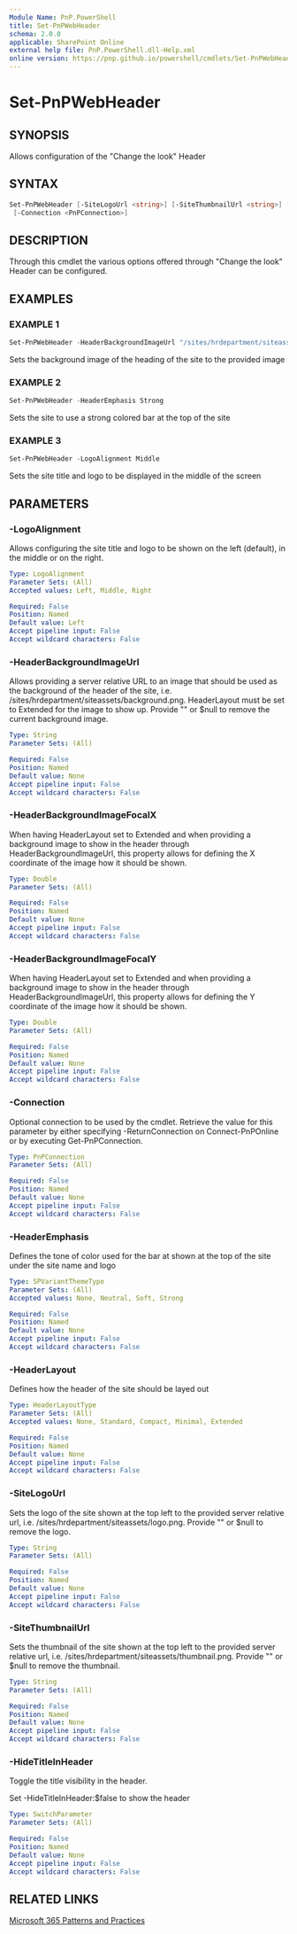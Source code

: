 ```yaml
---
Module Name: PnP.PowerShell
title: Set-PnPWebHeader
schema: 2.0.0
applicable: SharePoint Online
external help file: PnP.PowerShell.dll-Help.xml
online version: https://pnp.github.io/powershell/cmdlets/Set-PnPWebHeader.html
---
```

 
# Set-PnPWebHeader

## SYNOPSIS
Allows configuration of the "Change the look" Header

## SYNTAX

```powershell
Set-PnPWebHeader [-SiteLogoUrl <string>] [-SiteThumbnailUrl <string>] [-HeaderLayout <HeaderLayoutType>] [-HeaderEmphasis <SPVariantThemeType>] [-HideTitleInHeader] [-HeaderBackgroundImageUrl <string>] [-HeaderBackgroundImageFocalX <double>] [-HeaderBackgroundImageFocalY <double>] [-LogoAlignment <LogoAlignment>]
 [-Connection <PnPConnection>] 
```

## DESCRIPTION
Through this cmdlet the various options offered through "Change the look" Header can be configured.

## EXAMPLES

### EXAMPLE 1
```powershell
Set-PnPWebHeader -HeaderBackgroundImageUrl "/sites/hrdepartment/siteassets/background.png" -HeaderLayout Extended
```

Sets the background image of the heading of the site to the provided image

### EXAMPLE 2
```powershell
Set-PnPWebHeader -HeaderEmphasis Strong
```

Sets the site to use a strong colored bar at the top of the site

### EXAMPLE 3
```powershell
Set-PnPWebHeader -LogoAlignment Middle
```

Sets the site title and logo to be displayed in the middle of the screen

## PARAMETERS

### -LogoAlignment
Allows configuring the site title and logo to be shown on the left (default), in the middle or on the right.

```yaml
Type: LogoAlignment
Parameter Sets: (All)
Accepted values: Left, Middle, Right

Required: False
Position: Named
Default value: Left
Accept pipeline input: False
Accept wildcard characters: False
```

### -HeaderBackgroundImageUrl
Allows providing a server relative URL to an image that should be used as the background of the header of the site, i.e. /sites/hrdepartment/siteassets/background.png. HeaderLayout must be set to Extended for the image to show up. Provide "" or $null to remove the current background image.

```yaml
Type: String
Parameter Sets: (All)

Required: False
Position: Named
Default value: None
Accept pipeline input: False
Accept wildcard characters: False
```

### -HeaderBackgroundImageFocalX
When having HeaderLayout set to Extended and when providing a background image to show in the header through HeaderBackgroundImageUrl, this property allows for defining the X coordinate of the image how it should be shown.

```yaml
Type: Double
Parameter Sets: (All)

Required: False
Position: Named
Default value: None
Accept pipeline input: False
Accept wildcard characters: False
```

### -HeaderBackgroundImageFocalY
When having HeaderLayout set to Extended and when providing a background image to show in the header through HeaderBackgroundImageUrl, this property allows for defining the Y coordinate of the image how it should be shown.

```yaml
Type: Double
Parameter Sets: (All)

Required: False
Position: Named
Default value: None
Accept pipeline input: False
Accept wildcard characters: False
```

### -Connection
Optional connection to be used by the cmdlet. Retrieve the value for this parameter by either specifying -ReturnConnection on Connect-PnPOnline or by executing Get-PnPConnection.

```yaml
Type: PnPConnection
Parameter Sets: (All)

Required: False
Position: Named
Default value: None
Accept pipeline input: False
Accept wildcard characters: False
```

### -HeaderEmphasis
Defines the tone of color used for the bar at shown at the top of the site under the site name and logo

```yaml
Type: SPVariantThemeType
Parameter Sets: (All)
Accepted values: None, Neutral, Soft, Strong

Required: False
Position: Named
Default value: None
Accept pipeline input: False
Accept wildcard characters: False
```

### -HeaderLayout
Defines how the header of the site should be layed out

```yaml
Type: HeaderLayoutType
Parameter Sets: (All)
Accepted values: None, Standard, Compact, Minimal, Extended

Required: False
Position: Named
Default value: None
Accept pipeline input: False
Accept wildcard characters: False
```

### -SiteLogoUrl
Sets the logo of the site shown at the top left to the provided server relative url, i.e. /sites/hrdepartment/siteassets/logo.png. Provide "" or $null to remove the logo.

```yaml
Type: String
Parameter Sets: (All)

Required: False
Position: Named
Default value: None
Accept pipeline input: False
Accept wildcard characters: False
```

### -SiteThumbnailUrl
Sets the thumbnail of the site shown at the top left to the provided server relative url, i.e. /sites/hrdepartment/siteassets/thumbnail.png. Provide "" or $null to remove the thumbnail.

```yaml
Type: String
Parameter Sets: (All)

Required: False
Position: Named
Default value: None
Accept pipeline input: False
Accept wildcard characters: False
```

### -HideTitleInHeader
Toggle the title visibility in the header.

Set -HideTitleInHeader:$false to show the header

```yaml
Type: SwitchParameter
Parameter Sets: (All)

Required: False
Position: Named
Default value: None
Accept pipeline input: False
Accept wildcard characters: False
```

## RELATED LINKS

[Microsoft 365 Patterns and Practices](https://aka.ms/m365pnp)
